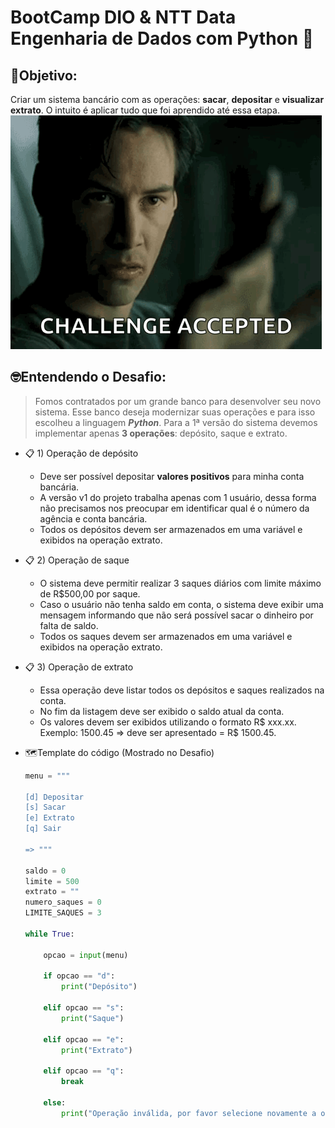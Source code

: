 # BootCamp DIO & NTT Data Engenharia de Dados com Python 🐍

## 🎯Objetivo:
Criar um sistema bancário com as operações: **sacar**, **depositar** e **visualizar extrato**.
O intuito é aplicar tudo que foi aprendido até essa etapa.
    ![alt text](img_DesafioAceito.png)

    
## 🤓Entendendo o Desafio:
>Fomos contratados por um grande banco para desenvolver seu novo sistema.
Esse banco deseja modernizar suas operações e para isso escolheu a linguagem ***Python***.
Para a 1ª versão do sistema devemos implementar apenas **3 operações**: depósito, saque e extrato.
    


- 📋 1) Operação de depósito
    - Deve ser possível depositar **valores positivos** para minha conta bancária.
    - A versão v1 do projeto trabalha apenas com 1 usuário, dessa forma não precisamos nos preocupar em identificar qual é o número da agência e conta bancária.
    - Todos os depósitos devem ser armazenados em uma variável e exibidos na operação extrato.
- 📋 2) Operação de saque
    - O sistema deve permitir realizar 3 saques diários com limite máximo de R$500,00 por saque.
    - Caso o usuário não tenha saldo em conta, o sistema deve exibir uma mensagem informando que não será possível sacar o dinheiro por falta de saldo.
    - Todos os saques devem ser armazenados em uma variável e exibidos na operação extrato.
- 📋 3) Operação de extrato
    - Essa operação deve listar todos os depósitos e saques realizados na conta.
    - No fim da listagem deve ser exibido o saldo atual da conta.
    - Os valores devem ser exibidos utilizando o formato R$ xxx.xx.
    Exemplo: 1500.45 ⇒ deve ser apresentado = R$ 1500.45.

- 🗺️Template do código (Mostrado no Desafio)
    
    ```python
    menu = """
    
    [d] Depositar
    [s] Sacar
    [e] Extrato
    [q] Sair
    
    => """
    
    saldo = 0
    limite = 500
    extrato = ""
    numero_saques = 0
    LIMITE_SAQUES = 3
    
    while True:
    
        opcao = input(menu)
    
        if opcao == "d":
            print("Depósito")
    
        elif opcao == "s":
            print("Saque")
    
        elif opcao == "e":
            print("Extrato")
    
        elif opcao == "q":
            break
    
        else:
            print("Operação inválida, por favor selecione novamente a operação desejada.")
    ```

